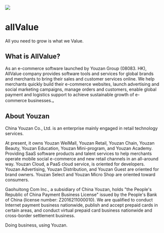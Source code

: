 
![](https://b.yzcdn.cn/public_files/a92cb7947e664aa50766d5f7957877ab.png)

# allValue
All you need to grow is what we Value.


## What is AllValue?
As an e-commerce software launched by Youzan Group (08083. HK), AllValue company provides software tools and services for global brands and merchants to bring their sales and customer services online. We help merchants quickly build their e-commerce websites, launch advertising and social marketing campaigns, manage orders and customers, enable global payment and logistics support to achieve sustainable growth of e-commerce businesses.。

## About Youzan
China Youzan Co., Ltd. is an enterprise mainly engaged in retail technology services.

At present, it owns Youzan WeiMall, Youzan Retail, Youzan Chain, Youzan Beauty, Youzan Education, Youzan Mini-program, and Youzan Academy. Providing SaaS software products and talent services to help merchants operate mobile social e-commerce and new retail channels in an all-around way. Youzan Cloud, a PaaS cloud service, is oriented for developers. Youzan Advertising, Youzan Distribution, and Youzan Guest are oriented for brand owners. Youzan Select and Youzan Micro Shop are oriented toward consumers.

Gaohuitong Com Inc., a subsidiary of China Youzan, holds "the People's Republic of China Payment Business License" issued by the People's Bank of China (license number: Z2016211000010). We are qualified to conduct Internet payment business nationwide, publish and accept prepaid cards in certain areas, and conduct virtual prepaid card business nationwide and cross-border settlement business.

Doing business, using Youzan.
